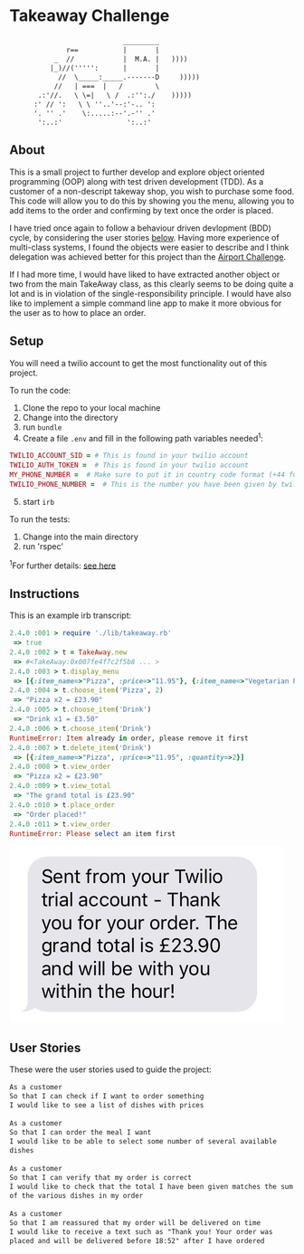Takeaway Challenge
==================
```
                            _________
              r==           |       |
           _  //            |  M.A. |   ))))
          |_)//(''''':      |       |
            //  \_____:_____.-------D     )))))
           //   | ===  |   /        \
       .:'//.   \ \=|   \ /  .:'':./    )))))
      :' // ':   \ \ ''..'--:'-.. ':
      '. '' .'    \:.....:--'.-'' .'
       ':..:'                ':..:'

 ```

About
-------
This is a small project to further develop and explore object oriented programming (OOP) along with test driven development (TDD). As a customer of a non-descript takeway shop, you wish to purchase some food. This code will allow you to do this by showing you the menu, allowing you to add items to the order and confirming by text once the order is placed.

I have tried once again to follow a behaviour driven devlopment (BDD) cycle, by considering the user stories [below](#user-stories). Having more experience of multi-class systems, I found the objects were easier to describe and I think delegation was achieved better for this project than the [Airport Challenge](https://github.com/domvernon/airport_challenge).

If I had more time, I would have liked to have extracted another object or two from the main TakeAway class, as this clearly seems to be doing quite a lot and is in violation of the single-responsibility principle. I would have also like to implement a simple command line app to make it more obvious for the user as to how to place an order.

Setup
-----
You will need a twilio account to get the most functionality out of this project.  

To run the code:
1. Clone the repo to your local machine
2. Change into the directory
3. run `bundle`
4. Create a file `.env` and fill in the following path variables needed<sup>1</sup>:  
```ruby
TWILIO_ACCOUNT_SID = # This is found in your twilio account
TWILIO_AUTH_TOKEN =  # This is found in your twilio account
MY_PHONE_NUMBER =  # Make sure to put it in country code format (+44 for example)
TWILIO_PHONE_NUMBER =  # This is the number you have been given by twilio
```
5. start `irb`

To run the tests:
1. Change into the main directory
2. run 'rspec'

<sup>1</sup>For further details: [see here](https://www.twilio.com/blog/2017/01/how-to-set-environment-variables.html)

Instructions
-----
This is an example irb transcript:
```ruby
2.4.0 :001 > require './lib/takeaway.rb'
 => true 
2.4.0 :002 > t = TakeAway.new
 => #<TakeAway:0x007fe4f7c2f5b8 ... >
2.4.0 :003 > t.display_menu
 => [{:item_name=>"Pizza", :price=>"11.95"}, {:item_name=>"Vegetarian Pizza", :price=>"10.95"}, {:item_name=>"Salad", :price=>"5.25"}, {:item_name=>"Drink", :price=>"3.50"}] 
2.4.0 :004 > t.choose_item('Pizza', 2)
 => "Pizza x2 = £23.90" 
2.4.0 :005 > t.choose_item('Drink')
 => "Drink x1 = £3.50" 
2.4.0 :006 > t.choose_item('Drink')
RuntimeError: Item already in order, please remove it first
2.4.0 :007 > t.delete_item('Drink')
 => [{:item_name=>"Pizza", :price=>"11.95", :quantity=>2}] 
2.4.0 :008 > t.view_order
 => "Pizza x2 = £23.90" 
2.4.0 :009 > t.view_total
 => "The grand total is £23.90" 
2.4.0 :010 > t.place_order
 => "Order placed!" 
2.4.0 :011 > t.view_order
RuntimeError: Please select an item first
  ```
 ![text confirmation](/docs/message-confirmation.jpg)


User Stories
-----
These were the user stories used to guide the project:

```
As a customer
So that I can check if I want to order something
I would like to see a list of dishes with prices

As a customer
So that I can order the meal I want
I would like to be able to select some number of several available dishes

As a customer
So that I can verify that my order is correct
I would like to check that the total I have been given matches the sum of the various dishes in my order

As a customer
So that I am reassured that my order will be delivered on time
I would like to receive a text such as "Thank you! Your order was placed and will be delivered before 18:52" after I have ordered
```

